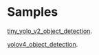 # Samples

[tiny_yolo_v2_object_detection](https://github.com/microsoft/onnxruntime-inference-examples/tree/main/python/OpenVINO_EP/tiny_yolo_v2_object_detection).

[yolov4_object_detection](https://github.com/microsoft/onnxruntime-inference-examples/tree/main/python/OpenVINO_EP/yolov4_object_detection).